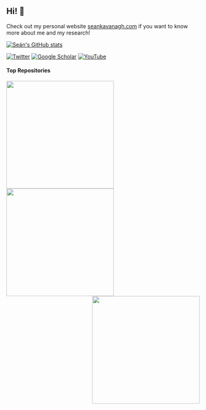 ## Hi! 👋
Check out my personal website [seankavanagh.com](https://seankavanagh.com) if you want to know more about me and my research!

[![Seán's GitHub stats](https://github-readme-stats.vercel.app/api?username=kavanase&count_private=true&hide=stars&show_icons=true&theme=radical&role=OWNER,COLLABORATOR)](https://github.com/anuraghazra/github-readme-stats)


[![Twitter](https://img.shields.io/badge/Twitter-%231DA1F2.svg?style=for-the-badge&logo=Twitter&logoColor=white)](https://twitter.com/Kavanagh_Sean_)   [![Google Scholar](https://img.shields.io/badge/Google%20Scholar-4285F4?style=for-the-badge&logo=google-scholar&logoColor=white)](https://scholar.google.com/citations?user=P-7ICrQAAAAJ)   [![YouTube](https://img.shields.io/badge/YouTube-%23FF0000.svg?style=for-the-badge&logo=YouTube&logoColor=white)](https://www.youtube.com/c/Se%C3%A1nRKavanagh)

<!--
Unhide stars when feature to have organisation stars gets added. Currently much lower than actually the case...
-->

#### Top Repositories

<a href="https://github.com/SMTG-UCL/ShakeNBreak">
  <img align="left" src="https://github-readme-stats.vercel.app/api/pin/?username=SMTG-UCL&repo=ShakeNBreak&theme=tokyonight" width="280" />
</a>
<a href="https://github.com/SMTG-UCL/doped">
  <img align="center" src="https://github-readme-stats.vercel.app/api/pin/?username=SMTG-UCL&repo=doped&theme=tokyonight" width="280" />
</a>
<a href="https://github.com/kavanase/vaspup2.0">
  <img align="right" src="https://github-readme-stats.vercel.app/api/pin/?username=kavanase&repo=vaspup2.0&theme=tokyonight" width="280" />
</a>
